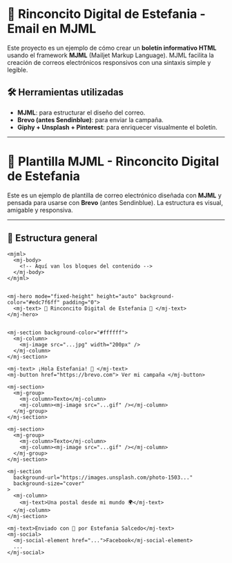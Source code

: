 # 🌟 Rinconcito Digital de Estefania - Email en MJML

Este proyecto es un ejemplo de cómo crear un **boletín informativo HTML** usando el framework **MJML** (Mailjet Markup Language). MJML facilita la creación de correos electrónicos responsivos con una sintaxis simple y legible.

## 🛠 Herramientas utilizadas

- **MJML**: para estructurar el diseño del correo.
- **Brevo (antes Sendinblue)**: para enviar la campaña.
- **Giphy + Unsplash + Pinterest**: para enriquecer visualmente el boletín.

---

# 💌 Plantilla MJML - Rinconcito Digital de Estefania

Este es un ejemplo de plantilla de correo electrónico diseñada con **MJML** y pensada para usarse con **Brevo** (antes Sendinblue). La estructura es visual, amigable y responsiva.

---

## 📄 Estructura general

```mjml
<mjml>
  <mj-body>
    <!-- Aquí van los bloques del contenido -->
  </mj-body>
</mjml>


<mj-hero mode="fixed-height" height="auto" background-color="#edc7f6ff" padding="0">
  <mj-text> 🌟 Rinconcito Digital de Estefania 🌟 </mj-text>
</mj-hero>


<mj-section background-color="#ffffff">
  <mj-column>
    <mj-image src="...jpg" width="200px" />
  </mj-column>
</mj-section>

<mj-text> ¡Hola Estefania! 👋 </mj-text>
<mj-button href="https://brevo.com"> Ver mi campaña </mj-button>

<mj-section>
  <mj-group>
    <mj-column>Texto</mj-column>
    <mj-column><mj-image src="...gif" /></mj-column>
  </mj-group>
</mj-section>

<mj-section>
  <mj-group>
    <mj-column>Texto</mj-column>
    <mj-column><mj-image src="...gif" /></mj-column>
  </mj-group>
</mj-section>

<mj-section
  background-url="https://images.unsplash.com/photo-1503..."
  background-size="cover"
>
  <mj-column>
    <mj-text>Una postal desde mi mundo 🌍</mj-text>
  </mj-column>
</mj-section>

<mj-text>Enviado con 💜 por Estefania Salcedo</mj-text>
<mj-social>
  <mj-social-element href="...">Facebook</mj-social-element>
  ...
</mj-social>

